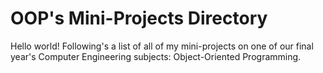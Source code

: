 # OOP's Mini-Projects Directory
Hello world! Following's a list of all of my mini-projects on one of our final year's Computer Engineering subjects: Object-Oriented Programming.

